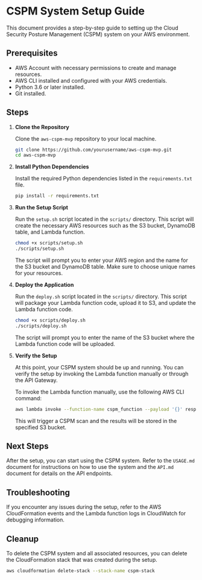 # CSPM System Setup Guide

This document provides a step-by-step guide to setting up the Cloud Security Posture Management (CSPM) system on your AWS environment.

## Prerequisites

- AWS Account with necessary permissions to create and manage resources.
- AWS CLI installed and configured with your AWS credentials.
- Python 3.6 or later installed.
- Git installed.

## Steps

1. **Clone the Repository**

   Clone the `aws-cspm-mvp` repository to your local machine.

   ```bash
   git clone https://github.com/yourusername/aws-cspm-mvp.git
   cd aws-cspm-mvp
   ```

2. **Install Python Dependencies**

   Install the required Python dependencies listed in the `requirements.txt` file.

   ```bash
   pip install -r requirements.txt
   ```

3. **Run the Setup Script**

   Run the `setup.sh` script located in the `scripts/` directory. This script will create the necessary AWS resources such as the S3 bucket, DynamoDB table, and Lambda function.

   ```bash
   chmod +x scripts/setup.sh
   ./scripts/setup.sh
   ```

   The script will prompt you to enter your AWS region and the name for the S3 bucket and DynamoDB table. Make sure to choose unique names for your resources.

4. **Deploy the Application**

   Run the `deploy.sh` script located in the `scripts/` directory. This script will package your Lambda function code, upload it to S3, and update the Lambda function code.

   ```bash
   chmod +x scripts/deploy.sh
   ./scripts/deploy.sh
   ```

   The script will prompt you to enter the name of the S3 bucket where the Lambda function code will be uploaded.

5. **Verify the Setup**

   At this point, your CSPM system should be up and running. You can verify the setup by invoking the Lambda function manually or through the API Gateway.

   To invoke the Lambda function manually, use the following AWS CLI command:

   ```bash
   aws lambda invoke --function-name cspm_function --payload '{}' response.json
   ```

   This will trigger a CSPM scan and the results will be stored in the specified S3 bucket.

## Next Steps

After the setup, you can start using the CSPM system. Refer to the `USAGE.md` document for instructions on how to use the system and the `API.md` document for details on the API endpoints.

## Troubleshooting

If you encounter any issues during the setup, refer to the AWS CloudFormation events and the Lambda function logs in CloudWatch for debugging information.

## Cleanup

To delete the CSPM system and all associated resources, you can delete the CloudFormation stack that was created during the setup.

```bash
aws cloudformation delete-stack --stack-name cspm-stack
```
